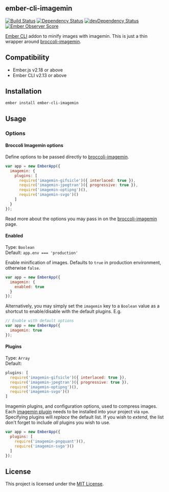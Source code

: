 ember-cli-imagemin
------------------------------------------------------------------------------

[![Build Status](https://travis-ci.org/andybluntish/ember-cli-imagemin.svg?branch=master)](https://travis-ci.org/andybluntish/ember-cli-imagemin)
[![Dependency Status](https://david-dm.org/andybluntish/ember-cli-imagemin.svg)](https://david-dm.org/andybluntish/ember-cli-imagemin)
[![devDependency Status](https://david-dm.org/andybluntish/ember-cli-imagemin/dev-status.svg)](https://david-dm.org/andybluntish/ember-cli-imagemin#info=devDependencies)
[![Ember Observer Score](http://emberobserver.com/badges/ember-cli-imagemin.svg)](http://emberobserver.com/addons/ember-cli-imagemin)

[Ember CLI](http://www.ember-cli.com) addon to minify images with imagemin. This is just a thin wrapper around [broccoli-imagemin](https://github.com/kanongil/broccoli-imagemin).


Compatibility
------------------------------------------------------------------------------

* Ember.js v2.18 or above
* Ember CLI v2.13 or above


Installation
------------------------------------------------------------------------------

```
ember install ember-cli-imagemin
```


Usage
------------------------------------------------------------------------------

### Options

#### Broccoli Imagemin options

Define options to be passed directly to [broccoli-imagemin](https://github.com/kanongil/broccoli-imagemin).

```js
var app = new EmberApp({
  imagemin: {
    plugins: [
      require('imagemin-gifsicle')({ interlaced: true }),
      require('imagemin-jpegtran')({ progressive: true }),
      require('imagemin-optipng')(),
      require('imagemin-svgo')()
    ]
  }
});
```

Read more about the options you may pass in on the [broccoli-imagemin](https://github.com/kanongil/broccoli-imagemin) page.

#### Enabled

Type: `Boolean`  
Default: `app.env === 'production'`

Enable minification of images. Defaults to `true` in production environment, otherwise `false`.

```js
var app = new EmberApp({
  imagemin: {
    enabled: true
  }
});
```

Alternatively, you may simply set the `imagemin` key to a `Boolean` value as a shortcut to enable/disable with the default plugins. E.g.

```js
// Enable with default options
var app = new EmberApp({
  imagemin: true
});
```

#### Plugins

Type: `Array`  
Default:

```js
plugins: [
  require('imagemin-gifsicle')({ interlaced: true }),
  require('imagemin-jpegtran')({ progressive: true }),
  require('imagemin-optipng')(),
  require('imagemin-svgo')()
]
```

Imagemin plugins, and configuration options, used to compress images. Each [imagemin plugin](https://www.npmjs.com/browse/keyword/imageminplugin) needs to be installed into your project via `npm`. Specifying plugins will _replace_ the default list. If you wish to _extend_, the list don't forget to include _all_ plugins you wish to use.

```js
var app = new EmberApp({
  plugins: [
    require('imagemin-pngquant')(),
    require('imagemin-svgo')()
  ]
});
```

License
------------------------------------------------------------------------------

This project is licensed under the [MIT License](LICENSE.md).
